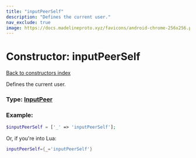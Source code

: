 ```yaml
---
title: "inputPeerSelf"
description: "Defines the current user."
nav_exclude: true
image: https://docs.madelineproto.xyz/favicons/android-chrome-256x256.png
---
```

# Constructor: inputPeerSelf  
[Back to constructors index](index.md)



Defines the current user.




### Type: [InputPeer](../types/InputPeer.md)


### Example:

```php
$inputPeerSelf = ['_' => 'inputPeerSelf'];
```  


Or, if you're into Lua:

```lua
inputPeerSelf={_='inputPeerSelf'}

```


